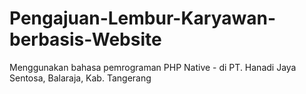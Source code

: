 # Pengajuan-Lembur-Karyawan-berbasis-Website
Menggunakan bahasa pemrograman PHP Native - di PT. Hanadi Jaya Sentosa, Balaraja, Kab. Tangerang
